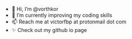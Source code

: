 - 👋 Hi, I’m @vorthkor
- 🌱 I’m currently improving my coding skills
- 📫 Reach me at victorfbp at protonmail dot com
- ✨ Check out my github io page

<!---
vorthkor/vorthkor is a ✨ special ✨ repository because its `README.md` (this file) appears on your GitHub profile.
You can click the Preview link to take a look at your changes.
--->
